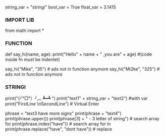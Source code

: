 string_var = "stringi"
bool_var = True
float_var = 3.1415

### IMPORT LIB
from math import *


### FUNCTION
def say_hi(name, age):
    print("Hello" + name + " ,you are" + age) #(code inside fn must be indentet)

say_hi("Mike", "35") # ads not in function anymore
say_hi("Mi2ke", "325") # ads not in function anymore


### STRINGI

print("(╯°□°）╯︵ ┻━┻ ")
print("text1" + string_var + "text2")  #with var
print("FirstLine \nSecondLine")  # Virtual Enter

phrase = "text3 have more signs"
print(phrase + "text4")
print(phrase.upper())
print(phrase[3] + " - 3 letter of string")   # search array for
print(phrase.index("have"))    # search array for in
print(phrase.replace("have", "dont have"))  # replace

